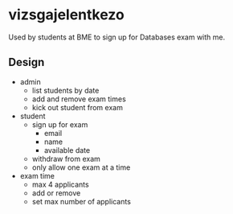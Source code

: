 # vizsgajelentkezo
 Used by students at BME to sign up for Databases exam with me.

## Design
- admin
  - list students by date
  - add and remove exam times
  - kick out student from exam
- student
  - sign up for exam
    - email
    - name
    - available date
  - withdraw from exam
  - only allow one exam at a time
- exam time
  - max 4 applicants
  - add or remove
  - set max number of applicants